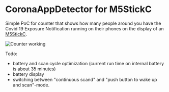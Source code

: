 # CoronaAppDetector for M5StickC

Simple PoC for counter that shows how many people around you have the Covid 19 Exposure Notification running on their phones on the display of an [M5StickC](https://m5stack.com/products/stick-c). 

![Counter working](https://github.com/frankrieger/CoronaAppDetectorM5StickC/blob/master/Working.png)

Todo: 
- battery and scan cycle optimization (current run time on internal battery is about 35 minutes) 
- battery display 
- switching between "continuous scand" and "push button to wake up and scan"-mode.


